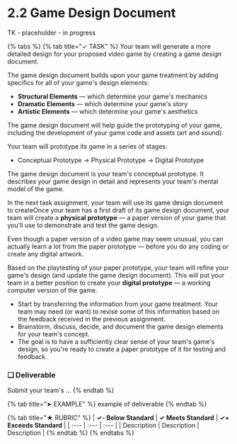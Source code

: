 # 2.2 Game Design Document

TK - placeholder - in progress

{% tabs %}
{% tab title="✓ TASK" %}
Your team will generate a more detailed design for your proposed video game by creating a game design document.

The game design document builds upon your game treatment by adding specifics for all of your game's design elements:

* **Structural Elements** — which determine your game's mechanics
* **Dramatic Elements** — which determine your game's story
* **Artistic Elements** — which determine your game's aesthetics

The game design document will help guide the prototyping of your game, including the development of your game code and assets \(art and sound\).

Your team will prototype its game in a series of stages:

* Conceptual Prototype → Physical Prototype → Digital Prototype

The game design document is your team's conceptual prototype. It describes your game design in detail and represents your team's mental model of the game.

In the next task assignment, your team will use its game design document to createOnce your team has a first draft of its game design document, your team will create a **physical prototype** — a paper version of your game that you'll use to demonstrate and test the game design.

Even though a paper version of a video game may seem unusual, you can actually learn a lot from the paper prototype — before you do any coding or create any digital artwork.

Based on the playtesting of your paper prototype, your team will refine your game's design \(and update the game design document\). This will put your team in a better position to create your **digital prototype** — a working computer version of the game.

* Start by transferring the information from your game treatment. Your team may need \(or want\) to revise some of this information based on the feedback received in the previous assignment.
* Brainstorm, discuss, decide, and document the game design elements for your team's concept.
* The goal is to have a sufficiently clear sense of your team's game's design, so you're ready to create a paper prototype of it for testing and feedback.

### **❏ Deliverable**

Submit your team's ...
{% endtab %}

{% tab title="➤ EXAMPLE" %}
example of deliverable
{% endtab %}

{% tab title="★ RUBRIC" %}
| **✓- Below Standard** | **✓ Meets Standard** | **✓+ Exceeds Standard** |
| :--- | :--- | :--- |
| Description | Description | Description |
{% endtab %}
{% endtabs %}

